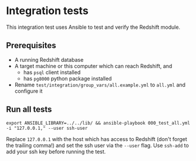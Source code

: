 # Integration tests

This integration test uses Ansible to test and verify the Redshift module.

## Prerequisites

* A running Redshift database
* A target machine or this computer which can reach Redshift, and
    * has `psql` client installed
    * has `pg8000` python package installed
* Rename `test/integration/group_vars/all.example.yml` to `all.yml` and configure it

## Run all tests

```
export ANSIBLE_LIBRARY=../../lib/ && ansible-playbook 000_test_all.yml -i "127.0.0.1," --user ssh-user
```

Replace `127.0.0.1` with the host which has access to Redshift (don't forget the trailing comma!) and
set the ssh user via the `--user` flag. Use `ssh-add` to add your ssh key before running the test.